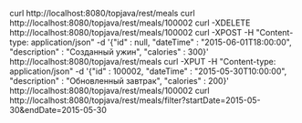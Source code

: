 curl http://localhost:8080/topjava/rest/meals
curl http://localhost:8080/topjava/rest/meals/100002
curl -XDELETE http://localhost:8080/topjava/rest/meals/100002
curl -XPOST -H "Content-type: application/json" -d '{"id" : null, "dateTime" : "2015-06-01T18:00:00", "description" : "Созданный ужин", "calories" : 300}' http://localhost:8080/topjava/rest/meals
curl -XPUT -H "Content-type: application/json" -d '{"id" : 100002, "dateTime" : "2015-05-30T10:00:00", "description" : "Обновленный завтрак", "calories" : 200}' http://localhost:8080/topjava/rest/meals/100002
curl http://localhost:8080/topjava/rest/meals/filter?startDate=2015-05-30&endDate=2015-05-30
